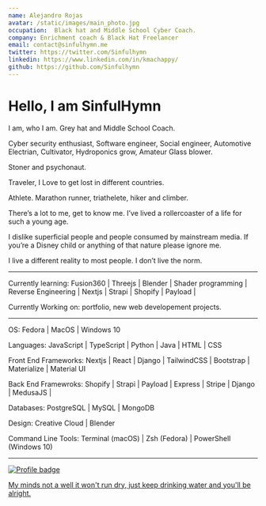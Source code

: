 ```yaml
---
name: Alejandro Rojas
avatar: /static/images/main_photo.jpg
occupation:  Black hat and Middle School Cyber Coach.
company: Enrichment coach & Black Hat Freelancer
email: contact@sinfulhymn.me
twitter: https://twitter.com/Sinfulhymn
linkedin: https://www.linkedin.com/in/kmachappy/
github: https://github.com/Sinfulhymn
---
```


# Hello, I am SinfulHymn

I am, who I am.
Grey hat and Middle School Coach.

Cyber security enthusiast, Software engineer, Social engineer, Automotive Electrian, Cultivator, Hydroponics grow, Amateur Glass blower.

Stoner and psychonaut.

Traveler, I Love to get lost in different countries.

Athlete. Marathon runner, triathelete, hiker and climber.

There’s a lot to me, get to know me.
I’ve lived a rollercoaster of a life for such a young age.

I dislike superficial people and people consumed by mainstream media. If you’re a Disney child or anything of that nature please ignore me.

I live a different reality to most people. I don’t live the norm.

---

Currently learning: Fusion360 | Threejs | Blender | Shader programming | Reverse Engineering | Nextjs | Strapi | Shopify | Payload |

Currently Working on: portfolio, new web developement projects.

---

OS: Fedora | MacOS | Windows 10

Languages: JavaScript | TypeScript | Python | Java | HTML | CSS

Front End Frameworks: Nextjs | React | Django | TailwindCSS | Bootstrap | Materialize | Material UI

Back End Framewroks: Shopify | Strapi | Payload | Express | Stripe | Django | MedusaJS |

Databases: PostgreSQL | MySQL | MongoDB

Design: Creative Cloud | Blender

Command Line Tools: Terminal (macOS) | Zsh (Fedora) | PowerShell (Windows 10)

---

[![Profile badge](https://www.codewars.com/users/Kmachappy/badges/small)](https://www.codewars.com/users/Kmachappy)

[My minds not a well it won't run dry, just keep drinking water and you'll be alright.](https://www.youtube.com/watch?v=DbvR_d7MDQc)
